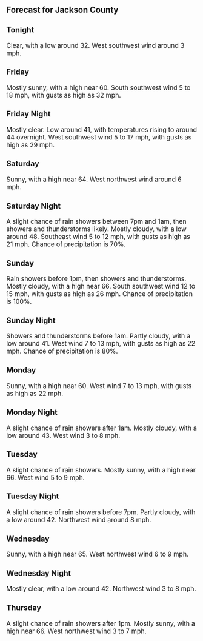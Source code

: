 <div>
   <h2>Forecast for Jackson County</h2>
   <p>
      <div style="font-size:120%">
         <h3>Tonight</h3>Clear, with a low around 32. West southwest wind around 3 mph.<br></div>
   </p>
   <p>
      <div style="font-size:120%">
         <h3>Friday</h3>Mostly sunny, with a high near 60. South southwest wind 5 to 18 mph, with gusts as high as 32 mph.<br></div>
   </p>
   <p>
      <div style="font-size:120%">
         <h3>Friday Night</h3>Mostly clear. Low around 41, with temperatures rising to around 44 overnight. West southwest wind 5 to 17 mph, with gusts
         as high as 29 mph.<br></div>
   </p>
   <p>
      <div style="font-size:120%">
         <h3>Saturday</h3>Sunny, with a high near 64. West northwest wind around 6 mph.<br></div>
   </p>
   <p>
      <div style="font-size:120%">
         <h3>Saturday Night</h3>A slight chance of rain showers between 7pm and 1am, then showers and thunderstorms likely. Mostly cloudy, with a low around
         48. Southeast wind 5 to 12 mph, with gusts as high as 21 mph. Chance of precipitation is 70%.<br></div>
   </p>
   <p>
      <div style="font-size:120%">
         <h3>Sunday</h3>Rain showers before 1pm, then showers and thunderstorms. Mostly cloudy, with a high near 66. South southwest wind 12 to 15
         mph, with gusts as high as 26 mph. Chance of precipitation is 100%.<br></div>
   </p>
   <p>
      <div style="font-size:120%">
         <h3>Sunday Night</h3>Showers and thunderstorms before 1am. Partly cloudy, with a low around 41. West wind 7 to 13 mph, with gusts as high as 22
         mph. Chance of precipitation is 80%.<br></div>
   </p>
   <p>
      <div style="font-size:120%">
         <h3>Monday</h3>Sunny, with a high near 60. West wind 7 to 13 mph, with gusts as high as 22 mph.<br></div>
   </p>
   <p>
      <div style="font-size:120%">
         <h3>Monday Night</h3>A slight chance of rain showers after 1am. Mostly cloudy, with a low around 43. West wind 3 to 8 mph.<br></div>
   </p>
   <p>
      <div style="font-size:120%">
         <h3>Tuesday</h3>A slight chance of rain showers. Mostly sunny, with a high near 66. West wind 5 to 9 mph.<br></div>
   </p>
   <p>
      <div style="font-size:120%">
         <h3>Tuesday Night</h3>A slight chance of rain showers before 7pm. Partly cloudy, with a low around 42. Northwest wind around 8 mph.<br></div>
   </p>
   <p>
      <div style="font-size:120%">
         <h3>Wednesday</h3>Sunny, with a high near 65. West northwest wind 6 to 9 mph.<br></div>
   </p>
   <p>
      <div style="font-size:120%">
         <h3>Wednesday Night</h3>Mostly clear, with a low around 42. Northwest wind 3 to 8 mph.<br></div>
   </p>
   <p>
      <div style="font-size:120%">
         <h3>Thursday</h3>A slight chance of rain showers after 1pm. Mostly sunny, with a high near 66. West northwest wind 3 to 7 mph.<br></div>
   </p>
</div>